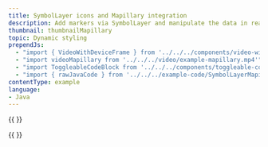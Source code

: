 ```yaml
---
title: SymbolLayer icons and Mapillary integration
description: Add markers via SymbolLayer and manipulate the data in real time. A Mapillary integration is also showcased in this example.
thumbnail: thumbnailMapillary
topic: Dynamic styling
prependJs:
  - "import { VideoWithDeviceFrame } from '../../../components/video-with-device-frame'"
  - "import videoMapillary from '../../../video/example-mapillary.mp4'"
  - "import ToggleableCodeBlock from '../../../components/toggleable-code-block'"
  - "import { rawJavaCode } from '../../../example-code/SymbolLayerMapillaryActivity.js'"
contentType: example
language:
- Java
---
```


{{
  <VideoWithDeviceFrame
    videoFile={videoMapillary}
    rotation="vertical"
    device="pixel-2"
  />
}}

<!-- Any notes about this example would go here.  -->

{{
  <ToggleableCodeBlock
    java={rawJavaCode}
  />
}}
